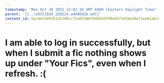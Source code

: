 ```yaml
---
timestamp: 'Mon Oct 20 2025 22:02:24 GMT-0400 (Eastern Daylight Time)'
parent: '[[..\20251020_220224.ad48b92b.md]]'
content_id: bac6dcd497b116780cc72a6f480f9db936f09d4575d56e49af2ee81abc6a0d5d
---
```


# I am able to log in successfully, but when I submit a fic nothing shows up under "Your Fics", even when I refresh. :(
